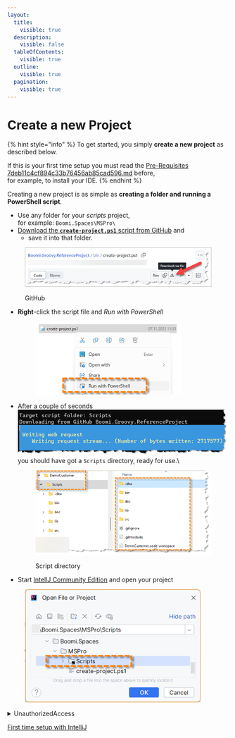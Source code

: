 ```yaml
---
layout:
  title:
    visible: true
  description:
    visible: false
  tableOfContents:
    visible: true
  outline:
    visible: true
  pagination:
    visible: true
---
```


# Create a new Project

{% hint style="info" %}
To get started, you simply **create a new project** as described below.

If this is your first time setup you must read the [Pre-Requisites 7deb11c4cf894c33b76456ab85cad596.md](<Pre-Requisites 7deb11c4cf894c33b76456ab85cad596.md> "mention") before, \
for example, to install your IDE.
{% endhint %}

Creating a new project is as simple as **creating a folder and running a PowerShell script**.

* Use any folder for your _scripts_ project,\
  for example:  `Boomi.Spaces\MSPro\`
* [Download the **`create-project.ps1`** script from GitHub](https://github.com/MarkusSchmidtPro/Boomi.Groovy.ReferenceProject/blob/main/bin/create-project.ps1) and&#x20;
  * save it into that folder.

<figure><img src="../.gitbook/assets/image (11) (1).png" alt=""><figcaption><p>GitHub</p></figcaption></figure>

*   **Right**-click the script file and _Run with PowerShell_

    <div align="left">

    <figure><img src="../.gitbook/assets/image (13).png" alt="" width="330"><figcaption></figcaption></figure>

    </div>
*   After a couple of seconds \
    ![](<../.gitbook/assets/image (5).png>)\
    you should have got a `Scripts` directory, ready for use.\


    <div align="left">

    <figure><img src="../.gitbook/assets/image (1) (1) (1).png" alt="" width="460"><figcaption><p>Script directory</p></figcaption></figure>

    </div>
* Start [IntellJ Community Edition](<Pre-Requisites 7deb11c4cf894c33b76456ab85cad596.md>) and open your project

<div align="left">

<figure><img src="../.gitbook/assets/image (3) (1).png" alt="" width="399"><figcaption></figcaption></figure>

</div>

<details>

<summary>UnauthorizedAccess</summary>

```jsx
PS C:\vStudio\BoomiProjects\ABC> **Get-ExecutionPolicy -List**

        Scope ExecutionPolicy
        ----- ---------------
MachinePolicy       Undefined
   UserPolicy       Undefined
      Process       Undefined
  CurrentUser       Undefined
 LocalMachine       AllSigned

**> Set-ExecutionPolicy -ExecutionPolicy Bypass -Scope CurrentUser**
```

</details>



[First time setup with IntelliJ](../MGF4Boomi%20-%20Groovy%20for%20Boomi%20bfadc9ce63764373816fa22fccd3cdc1/Getting%20Started%20019408ce4279434d934d162b6ed03d4e/Setup%20a%20customer%20project%20a5e8a967b06b4f9d9123b55f72e07145/First%20time%20setup%20with%20IntelliJ%208996f46e6cbe4fe9aac05d0d0a53dac2.md)

